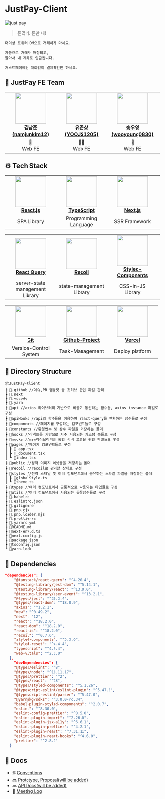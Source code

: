# JustPay-Client

![just pay](https://user-images.githubusercontent.com/69416561/209988175-dc826038-033a-433f-8254-618a5a839754.png)
> 돈많네. 돈만 내!
```
더이상 트위터 DM으로 거래하지 마세요.

자동으로 거래가 매칭되고,
알아서 내 계좌로 입금됩니다.

저스트페이에선 대화없이 결제확인만 하세요.
```



## 🙌 JustPay FE Team
<table align="center">
    <tr align="center">
        <td style="min-width: 150px;">
            <a href="https://github.com/namjunkim12">
              <img src="https://github.com/namjunkim12.png" width="100">
              <br />
              <b>김남준 (namjunkim12)</b>
            </a> 
        </td>
        <td style="min-width: 150px;">
            <a href="https://github.com/YOOJS1205">
              <img src="https://github.com/YOOJS1205.png" width="100">
              <br />
              <b>유준상 (YOOJS1205)</b>
            </a>
        </td>
        <td style="min-width: 150px;">
            <a href="https://github.com/wooyoung0830">
              <img src="https://github.com/wooyoung0830.png" width="100">
              <br />
              <b>송우영 (wooyoung0830)</b>
            </a> 
        </td>
        <td style="min-width: 150px;">
            <a href="https://github.com/hyunwookchung">
              <img src="https://github.com/hyunwookchung.png" width="100">
              <br />
              <b>정현욱 (hyunwookchung)</b>
            </a> 
        </td>
    </tr>
    <tr align="center">
        <td>
            👶 <br/>
            Web FE
        </td>
        <td>
            🧚🏻 <br />
            Web FE
        </td>
        <td>
           👼  <br />
            Web FE
        </td>
        <td>
           😽  <br />
            Web FE
        </td>
    </tr>
</table>


## ⚙️ Tech Stack

<table align="center">
    <tr align="center">
        <td style="min-width: 150px;">
            <a href="https://beta.reactjs.org/">
              <img src="https://upload.wikimedia.org/wikipedia/commons/thumb/a/a7/React-icon.svg/2300px-React-icon.svg.png" width="100" >
              <br />
              <b>React.js</b>
            </a> 
        </td>
        <td style="min-width: 150px;">
            <a href="https://www.typescriptlang.org/">
              <img src="https://upload.wikimedia.org/wikipedia/commons/4/4c/Typescript_logo_2020.svg" width="100">
              <br />
              <b>TypeScript</b>
            </a>
        </td>
         <td style="min-width: 150px;">
            <a href="https://nextjs.org/">
              <img src="https://cdn.worldvectorlogo.com/logos/next-js.svg" width="100">
              <br />
              <b>Next.js</b>
            </a> 
        </td>
        <td style="min-width: 150px;">
            <a href="https://github.com/yarnpkg/berry">
              <img src="https://images.ctfassets.net/zsjhz5fgria0/2pgFhH8be2Svky60f7qHu7/54a155ca827d8caeb888b439e820eb93/State_of_Yarn_2__Berry__in_2021.png?w=700&h=400&fl=progressive&q=50&fit=fill" width="100" height='100'>
              <br />
              <b>Yarn2 (berry)</b>
            </a> 
        </td>
        <td style="min-width: 150px;">
            <a href="https://axios-http.com/">
              <img src="https://upload.wikimedia.org/wikipedia/commons/thumb/d/d1/Axios_%28computer_library%29_logo.svg/2560px-Axios_%28computer_library%29_logo.svg.png" width="100" height="60">
              <br />
              <b>Axios</b>
            </a> 
        </td>
    </tr>
    <tr align="center">
        <td>
            SPA Library
        </td>
        <td>
            Programming<br />
            Language
        </td>
        <td>
            SSR Framework
        </td>
        <td>
            Pkg Manager
        </td>
        <td>
            promise-based</br>
            HTTP client
        </td>
</tr>
</table>

<table align="center">
    <tr align="center">
        <td style="min-width: 150px;">
            <a href="https://react-query-v3.tanstack.com">
              <img src="https://seeklogo.com/images/R/react-query-logo-1340EA4CE9-seeklogo.com.png" width="100">
              <br />
              <b>React Query</b>
            </a> 
        </td>
        <td style="min-width: 150px;">
            <a href="https://recoiljs.org/">
              <img src="https://velog.velcdn.com/images/11t518s/post/3a6512ec-8fbe-4e9d-b57f-e7327892012f/image.png" width="100">
              <br />
              <b>Recoil</b>
            </a> 
        </td>
        <td style="min-width: 150px;">
            <a href="https://styled-components.com/">
              <img src="https://raw.githubusercontent.com/styled-components/brand/master/styled-components.png" width="100">
              <br />
              <b>Styled-Components</b>
            </a> 
        </td>
        <td style="min-width: 150px;">
            <a href="https://mswjs.io/">
              <img src="https://user-images.githubusercontent.com/1500684/157772386-75444196-0604-4340-af28-53b236faa182.svg" width="100">
              <br />
              <b>MSW</b>
            </a> 
        </td>
    </tr>
    <tr align="center">
        <td>
            server-state management</br>
            Library
        </td>
        <td>
            state-management</br>
            Library
        </td>
        <td>
            CSS-in-JS</br>
            Library
        </td>   
        <td>
            API-Mocking</br>
            Library
        </td>
</tr>
</table>

<table align="center">
    <tr align="center">
        <td style="min-width: 150px;">
            <a href="https://git-scm.com/">
              <img src="https://avatars.githubusercontent.com/u/18133?s=200&v=4" width="100">
              <br />
              <b>Git</b>
            </a> 
        </td>
        <td style="min-width: 150px;">
            <a href="https://github.com/">
              <img src="https://cdn-icons-png.flaticon.com/512/25/25231.png" width="100">
              <br />
              <b>Github-Project</b>
            </a> 
        </td>
        <td style="min-width: 150px;">
            <a href="https://vercel.com/">
              <img src="https://camo.githubusercontent.com/add2c9721e333f0043ac938f3dadbc26a282776e01b95b308fcaba5afaf74ae3/68747470733a2f2f6173736574732e76657263656c2e636f6d2f696d6167652f75706c6f61642f76313538383830353835382f7265706f7369746f726965732f76657263656c2f6c6f676f2e706e67" width="100">
              <br />
              <b>Vercel</b>
            </a> 
        </td>
    </tr>
    <tr align="center">
        <td>
            Version-Control</br>
            System
        </td>
        <td>
            Task-Management
        </td>
        <td>
            Deploy platform
        </td>   
</tr>
</table>





## 📁 Directory Structure
```
📦JustPay-Client
┣ 📂.github //이슈,PR 템플릿 등 깃허브 관련 파일 관리
┣ 📂.next 
┣ 📂.vscode 
┣ 📂.yarn
┣ 📂api //axios 라이브러리 기반으로 비동기 통신하는 함수들, axios instance 파일로 구성
┣ 📂apiHooks //api의 함수들을 이용하여 react-query를 반환하는 함수들로 구성
┣ 📂components //페이지를 구성하는 컴포넌트들로 구성
┣ 📂constants //환경변수 및 상수 파일을 저장하는 폴더
┣ 📂hooks //리액트를 기반으로 자주 사용되는 커스텀 훅들로 구성
┣ 📂mocks //msw라이브러리를 통한 서버 모킹을 위한 파일들로 구성
┣ 📂pages //페이지 컴포넌트들로 구성
┃ ┣ 📜_app.tsx
┃ ┣ 📜_document.tsx
┃ ┗ 📜index.tsx
┣ 📂public //정적 이미지 에셋들을 저장하는 폴더
┣ 📂recoil //recoil로 관리할 상태로 구성
┣ 📂styles //전역 스타일 및 여러 컴포넌트에서 공유하는 스타일 파일을 저장하는 폴더
┃ ┣ 📜globalStyle.ts
┃ ┗ 📜theme.ts
┣ 📂types //여러 컴포넌트에서 공통적으로 사용되는 타입들로 구성
┣ 📂utils //여러 컴포넌트에서 사용되는 유틸함수들로 구성
┣ 📜.babelrc
┣ 📜.eslintrc.json
┣ 📜.gitignore
┣ 📜.pnp.cjs
┣ 📜.pnp.loader.mjs
┣ 📜.prettierrc
┣ 📜.yarnrc.yml
┣ 📜README.md
┣ 📜next-env.d.ts
┣ 📜next.config.js
┣ 📜package.json
┣ 📜tsconfig.json
┗ 📜yarn.lock
```

## 🤝 Dependencies
```json
"dependencies": {
    "@tanstack/react-query": "^4.20.4",
    "@testing-library/jest-dom": "^5.14.1",
    "@testing-library/react": "^13.0.0",
    "@testing-library/user-event": "^13.2.1",
    "@types/jest": "^29.2.4",
    "@types/react-dom": "^18.0.9",
    "axios": "^1.2.1",
    "msw": "^0.49.2",
    "next": "12",
    "react": "^18.2.0",
    "react-dom": "^18.2.0",
    "react-is": "^18.2.0",
    "recoil": "^0.7.6",
    "styled-components": "^5.3.6",
    "styled-reset": "^4.4.4",
    "typescript": "^4.9.4",
    "web-vitals": "^2.1.0"
  },
    "devDependencies": {
    "@types/eslint": "^8",
    "@types/node": "^18.11.17",
    "@types/prettier": "^2",
    "@types/react": "^18",
    "@types/styled-components": "^5.1.26",
    "@typescript-eslint/eslint-plugin": "^5.47.0",
    "@typescript-eslint/parser": "^5.47.0",
    "@yarnpkg/sdks": "^3.0.0-rc.34",
    "babel-plugin-styled-components": "^2.0.7",
    "eslint": "^8.30.0",
    "eslint-config-prettier": "^8.5.0",
    "eslint-plugin-import": "^2.26.0",
    "eslint-plugin-jsx-a11y": "^6.6.1",
    "eslint-plugin-prettier": "^4.2.1",
    "eslint-plugin-react": "^7.31.11",
    "eslint-plugin-react-hooks": "^4.6.0",
    "prettier": "^2.8.1"
  }
```

## 📄 Docs

- ⛓️ [Conventions](https://www.notion.so/eunbigombi/a6a709ccd0a84b7aaa4e0cf999084592)
- 🔜 [Prototype, Proposal(will be added)]() 
- 🔜 [API Docs(will be added)]()
- 🧾 [Meeting Log](https://www.notion.so/eunbigombi/503f9e06e9ff4f62a158e2ebda313636?v=765b51a388b448f5816fc0223968c290)

